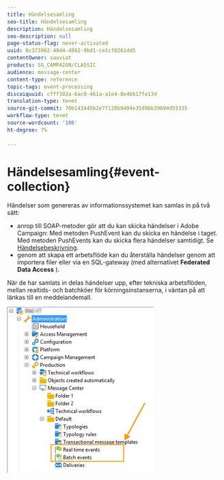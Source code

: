 ```yaml
---
title: Händelsesamling
seo-title: Händelsesamling
description: Händelsesamling
seo-description: null
page-status-flag: never-activated
uuid: 8c373962-40d4-4982-9bd1-ce1cf8261dd5
contentOwner: sauviat
products: SG_CAMPAIGN/CLASSIC
audience: message-center
content-type: reference
topic-tags: event-processing
discoiquuid: cfff302a-6ac0-461a-a1e4-8e4b617fe134
translation-type: tm+mt
source-git-commit: 70b143445b2e77128b9404e35d96b39694d55335
workflow-type: tm+mt
source-wordcount: '106'
ht-degree: 7%

---
```



# Händelsesamling{#event-collection}

Händelser som genereras av informationssystemet kan samlas in på två sätt:

* anrop till SOAP-metoder gör att du kan skicka händelser i Adobe Campaign: Med metoden PushEvent kan du skicka en händelse i taget. Med metoden PushEvents kan du skicka flera händelser samtidigt. Se [Händelsebeskrivning](../../message-center/using/event-description.md).
* genom att skapa ett arbetsflöde kan du återställa händelser genom att importera filer eller via en SQL-gateway (med alternativet **Federated Data Access** ).

När de har samlats in delas händelser upp, efter tekniska arbetsflöden, mellan realtids- och batchköer för körningsinstanserna, i väntan på att länkas till en meddelandemall.

![](assets/messagecenter_events_queues_001.png)

